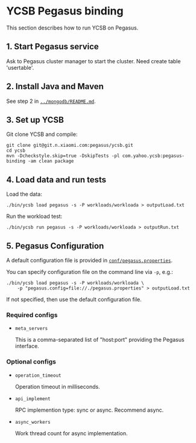 <!--
Copyright (c) 2015 YCSB contributors. All rights reserved.

Licensed under the Apache License, Version 2.0 (the "License"); you
may not use this file except in compliance with the License. You
may obtain a copy of the License at

http://www.apache.org/licenses/LICENSE-2.0

Unless required by applicable law or agreed to in writing, software
distributed under the License is distributed on an "AS IS" BASIS,
WITHOUT WARRANTIES OR CONDITIONS OF ANY KIND, either express or
implied. See the License for the specific language governing
permissions and limitations under the License. See accompanying
LICENSE file.
-->

# YCSB Pegasus binding

This section describes how to run YCSB on Pegasus.

## 1. Start Pegasus service

Ask to Pegasus cluster manager to start the cluster. Need create table 'usertable'.

## 2. Install Java and Maven

See step 2 in [`../mongodb/README.md`](../mongodb/README.md).

## 3. Set up YCSB

Git clone YCSB and compile:

    git clone git@git.n.xiaomi.com:pegasus/ycsb.git
    cd ycsb
    mvn -Dcheckstyle.skip=true -DskipTests -pl com.yahoo.ycsb:pegasus-binding -am clean package

## 4. Load data and run tests

Load the data:

    ./bin/ycsb load pegasus -s -P workloads/workloada > outputLoad.txt

Run the workload test:

    ./bin/ycsb run pegasus -s -P workloads/workloada > outputRun.txt

## 5. Pegasus Configuration

A default configuration file is provided in
[`conf/pegasus.properties`](conf/pegasus.properties).

You can specify configuration file on the command line via `-p`, e.g.:

    ./bin/ycsb load pegasus -s -P workloads/workloada \
        -p "pegasus.config=file://./pegasus.properties" > outputLoad.txt

If not specified, then use the default configuration file.

### Required configs

- `meta_servers`

  This is a comma-separated list of "host:port" providing the Pegasus interface.

### Optional configs

- `operation_timeout`

  Operation timeout in milliseconds.

- `api_implement`

  RPC implemention type: sync or async. Recommend async.

- `async_workers`

  Work thread count for async implementation.

